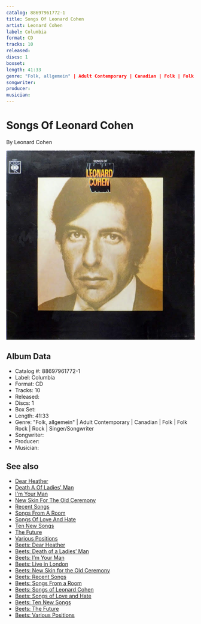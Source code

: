 ```yaml
---
catalog: 88697961772-1
title: Songs Of Leonard Cohen
artist: Leonard Cohen
label: Columbia
format: CD
tracks: 10
released: 
discs: 1
boxset: 
length: 41:33
genre: "Folk, allgemein" | Adult Contemporary | Canadian | Folk | Folk Rock | Rock | Singer/Songwriter
songwriter: 
producer: 
musician: 
---
```


# Songs Of Leonard Cohen

By Leonard Cohen

![](../../assets/cdcovers/Leonard_Cohen-Songs_Of_Leonard_Cohen.png)

## Album Data

- Catalog #: 88697961772-1
- Label: Columbia
- Format: CD
- Tracks: 10
- Released: 
- Discs: 1
- Box Set: 
- Length: 41:33
- Genre: "Folk, allgemein" | Adult Contemporary | Canadian | Folk | Folk Rock | Rock | Singer/Songwriter
- Songwriter: 
- Producer: 
- Musician: 


## See also

- [Dear Heather](Dear_Heather.md)
- [Death A Of Ladies' Man](Death_A_Of_Ladies_Man.md)
- [I'm Your Man](Im_Your_Man.md)
- [New Skin For The Old Ceremony](New_Skin_For_The_Old_Ceremony.md)
- [Recent Songs](Recent_Songs.md)
- [Songs From A Room](Songs_From_A_Room.md)
- [Songs Of Love And Hate](Songs_Of_Love_And_Hate.md)
- [Ten New Songs](Ten_New_Songs.md)
- [The Future](The_Future.md)
- [Various Positions](Various_Positions.md)
- [Beets: Dear Heather](../../Beets/Leonard_Cohen/Dear_Heather.md)
- [Beets: Death of a Ladies’ Man](../../Beets/Leonard_Cohen/Death_of_a_Ladies’_Man.md)
- [Beets: I’m Your Man](../../Beets/Leonard_Cohen/I’m_Your_Man.md)
- [Beets: Live in London](../../Beets/Leonard_Cohen/Live_in_London.md)
- [Beets: New Skin for the Old Ceremony](../../Beets/Leonard_Cohen/New_Skin_for_the_Old_Ceremony.md)
- [Beets: Recent Songs](../../Beets/Leonard_Cohen/Recent_Songs.md)
- [Beets: Songs From a Room](../../Beets/Leonard_Cohen/Songs_From_a_Room.md)
- [Beets: Songs of Leonard Cohen](../../Beets/Leonard_Cohen/Songs_of_Leonard_Cohen.md)
- [Beets: Songs of Love and Hate](../../Beets/Leonard_Cohen/Songs_of_Love_and_Hate.md)
- [Beets: Ten New Songs](../../Beets/Leonard_Cohen/Ten_New_Songs.md)
- [Beets: The Future](../../Beets/Leonard_Cohen/The_Future.md)
- [Beets: Various Positions](../../Beets/Leonard_Cohen/Various_Positions.md)
